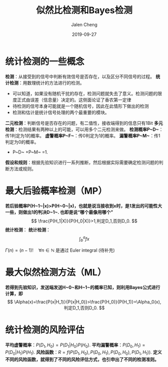 ﻿---
layout:     post                    # 使用的布局（不需要改）
title:      似然比检测和Bayes检测               # 标题 
#subtitle:   Hello World, Hello Blog #副标题
date:       2019-09-27              # 时间
author:     Jalen Cheng                      # 作者
header-img: img/post-web.jpg    #这篇文章标题背景图片
catalog: true                       # 是否归档
tags:                               #标签
    - 统计信号处理
---

# 统计检测的一些概念
**检测**：从接受到的信号中判断有效信号是否存在，以及区分不同信号的过程。
**统计检测**：用数理统计的方法进行的检测。
* 可以知道，如果没有随机干扰的存在，检测问题就失去了意义。检测问题的限度正式由误差（信息量）决定的。这侧面论证了香农第一定律
* 待检测的信号本身可能就是一个随机信号，因此在此情形下做出的检测
* 检测和估计是统计信号处理的两个最重要的模块。

**二元检测**：判断信号是否存在的问题，有二值性，接收端得到的信息只有1Bit
**多元检测**：检测结果有两种以上的可能，可以用多个二元检测来做。
**检测概率P~D~**：传1判定为1的概率。
**虚警概率P~F~**：传0判定为1的概率。
**漏警概率P~M~**：传1判定为0的概率。
* P~D~ +P~M~ =1.

**假设和规则**：根据先验知识进行一系列推断，然后根据实际需要确定检测问题的判断方法或规则。

# 最大后验概率检测（MP）
**若后验概率P(H~1~|x)>P(H~0~|x)，也就是说当接收到x时，是1发出的可能性大一些，则做出1的判决D~1~. 也即是说“哪个最像用哪个”**
$$
\frac{P(H_1|X)}{P(H_0|X)}>1,判定D_1,否则D_0.
$$
**统计检测**：
**统计检测**：
$$
\int_b^afx
$$

$\Gamma(n) = (n-1)!\quad\forall
n\in\mathbb N$ 是通过 Euler integral
(待补充)

# 最大似然检测方法（ML）
**若得到先验知识，发送端发送H~0~和H~1~的概率已知，则利用Bayes公式进行计算，即**
$$
\Alpha(x)=\frac{P(x|H_1)}{P(x|H_0)}>\frac{P(H_0)}{P(H_1)}=\Alpha_0(x),判定D_1,否则D_0.
$$

# 统计检测的风险评估
**平均虚警概率**：$P(D_1,H_0)=P(D_1|H_0)P(H_0)$.
**平均漏警概率**：$P(D_0,H_1)=P(D_0|H_1)P(H_1)$.
**风险函数**：$R=f(P(D_1,H_0),P(D_0,H_1),P(D_0,H_0),P(D_1,H_1))$.
**定义不同的风险函数，就得到了不同的风险评估方式，也引申出了不同的检测准则。**

